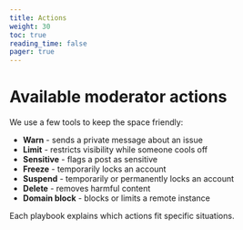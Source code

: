 ```yaml
---
title: Actions
weight: 30
toc: true
reading_time: false
pager: true
---
```


# Available moderator actions

We use a few tools to keep the space friendly:

- **Warn** - sends a private message about an issue
- **Limit** - restricts visibility while someone cools off
- **Sensitive** - flags a post as sensitive
- **Freeze** - temporarily locks an account
- **Suspend** - temporarily or permanently locks an account
- **Delete** - removes harmful content
- **Domain block** - blocks or limits a remote instance

Each playbook explains which actions fit specific situations.
